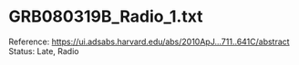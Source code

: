 # GRB080319B_Radio_1.txt

Reference: https://ui.adsabs.harvard.edu/abs/2010ApJ...711..641C/abstract
Status: Late, Radio